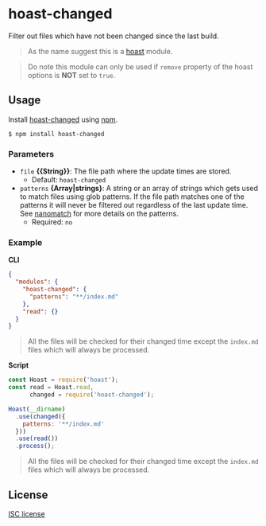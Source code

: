 # hoast-changed

Filter out files which have not been changed since the last build.

> As the name suggest this is a [hoast](https://github.com/hoast/hoast#readme) module.

> Do note this module can only be used if `remove` property of the hoast options is **NOT** set to `true`.

## Usage

Install [hoast-changed](https://npmjs.com/package/hoast-changed) using [npm](https://npmjs.com).

```
$ npm install hoast-changed
```

### Parameters

* `file` **{{String}}**: The file path where the update times are stored.
	* Default: `hoast-changed`
* `patterns` **{Array|strings}**: A string or an array of strings which gets used to match files using glob patterns. If the file path matches one of the patterns it will never be filtered out regardless of the last update time. See [nanomatch](https://github.com/micromatch/nanomatch#readme) for more details on the patterns.
	* Required: `no`

### Example

**CLI**

```json
{
  "modules": {
	"hoast-changed": {
      "patterns": "**/index.md"
	},
	"read": {}
  }
}
```

> All the files will be checked for their changed time except the `index.md` files which will always be processed.

**Script**

```javascript
const Hoast = require('hoast');
const read = Hoast.read,
      changed = require('hoast-changed');

Hoast(__dirname)
  .use(changed({
    patterns: '**/index.md'
  }))
  .use(read())
  .process();
```

> All the files will be checked for their changed time except the `index.md` files which will always be processed.

## License

[ISC license](https://github.com/hoast/hoast-changed/blob/master/LICENSE)